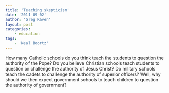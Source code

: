 ```yaml
---
title: 'Teaching skepticism'
date: '2011-09-02'
author: 'Greg Raven'
layout: post
categories:
    - education
tags:
    - 'Neal Boortz'
---
```


How many Catholic schools do you think teach the students to question the authority of the Pope? Do you believe Christian schools teach students to question or challenge the authority of Jesus Christ? Do military schools teach the cadets to challenge the authority of superior officers? Well, why should we then expect government schools to teach children to question the authority of government?